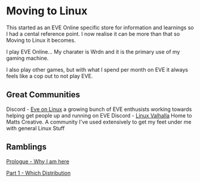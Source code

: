 # Moving to Linux

This started as an EVE Online specific store for information and learnings so I had a cental reference point. I now realise it can be more than that so Moving to Linux it becomes.

I play EVE Online... My charater is Wrdn and it is the primary use of my gaming machine.

I also play other games, but with what I spend per month on EVE it always feels like a cop out to not play EVE.

## Great Communities

Discord - [Eve on Linux](https://discord.gg/uYykxfw7ZH) a growing bunch of EVE enthusists working towards helping get people up and running on EVE
Discord - [Linux Valhalla](https://discord.com/invite/DW2X8MHQuh) Home to Matts Creative. A community I've used extensively to get my feet under me with general Linux Stuff

## Ramblings

[Prologue - Why I am here](https://github.com/wrdn-git/eveonnix/wiki/Prologue-%E2%80%90-*spooky-noises*-Big-Brother-is-watching)

[Part 1 - Which Distribution](https://github.com/wrdn-git/eveonnix/wiki/Part-One-%E2%80%90-Which-Distribution)
